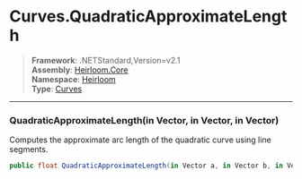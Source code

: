 # Curves.QuadraticApproximateLength

> **Framework**: .NETStandard,Version=v2.1  
> **Assembly**: [Heirloom.Core][0]  
> **Namespace**: [Heirloom][0]  
> **Type**: [Curves][1]  

--------------------------------------------------------------------------------

### QuadraticApproximateLength(in Vector, in Vector, in Vector)

Computes the approximate arc length of the quadratic curve using line segments.

```cs
public float QuadraticApproximateLength(in Vector a, in Vector b, in Vector c)
```

[0]: ..\Heirloom.Core.md
[1]: Heirloom.Curves.md
